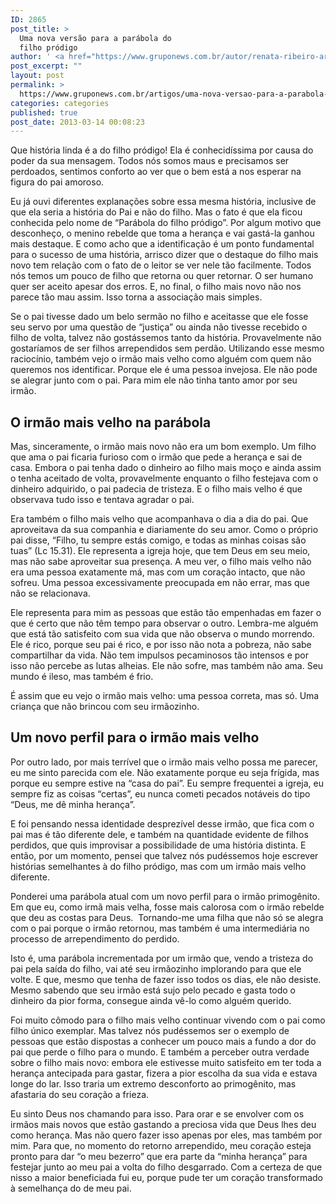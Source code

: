 ```yaml
---
ID: 2865
post_title: >
  Uma nova versão para a parábola do
  filho pródigo
author: ' <a href="https://www.gruponews.com.br/autor/renata-ribeiro-arruda" rel="tag">Renata Ribeiro Arruda</a>'
post_excerpt: ""
layout: post
permalink: >
  https://www.gruponews.com.br/artigos/uma-nova-versao-para-a-parabola-do-filho-prodigo
categories: categories
published: true
post_date: 2013-03-14 00:08:23
---
```

Que história linda é a do filho pródigo! Ela é conhecidíssima por causa do poder da sua mensagem. Todos nós somos maus e precisamos ser perdoados, sentimos conforto ao ver que o bem está a nos esperar na figura do pai amoroso.

Eu já ouvi diferentes explanações sobre essa mesma história, inclusive de que ela seria a história do Pai e não do filho. Mas o fato é que ela ficou conhecida pelo nome de “Parábola do filho pródigo”. Por algum motivo que desconheço, o menino rebelde que toma a herança e vai gastá-la ganhou mais destaque. E como acho que a identificação é um ponto fundamental para o sucesso de uma história, arrisco dizer que o destaque do filho mais novo tem relação com o fato de o leitor se ver nele tão facilmente. Todos nós temos um pouco de filho que retorna ou quer retornar. O ser humano quer ser aceito apesar dos erros. E, no final, o filho mais novo não nos parece tão mau assim. Isso torna a associação mais simples.

Se o pai tivesse dado um belo sermão no filho e aceitasse que ele fosse seu servo por uma questão de “justiça” ou ainda não tivesse recebido o filho de volta, talvez não gostássemos tanto da história. Provavelmente não gostaríamos de ser filhos arrependidos sem perdão. Utilizando esse mesmo raciocínio, também vejo o irmão mais velho como alguém com quem não queremos nos identificar. Porque ele é uma pessoa invejosa. Ele não pode se alegrar junto com o pai. Para mim ele não tinha tanto amor por seu irmão.
<h2>O irmão mais velho na parábola</h2>
Mas, sinceramente, o irmão mais novo não era um bom exemplo. Um filho que ama o pai ficaria furioso com o irmão que pede a herança e sai de casa. Embora o pai tenha dado o dinheiro ao filho mais moço e ainda assim o tenha aceitado de volta, provavelmente enquanto o filho festejava com o dinheiro adquirido, o pai padecia de tristeza. E o filho mais velho é que observava tudo isso e tentava agradar o pai.

Era também o filho mais velho que acompanhava o dia a dia do pai. Que aproveitava da sua companhia e diariamente do seu amor. Como o próprio pai disse, “Filho, tu sempre estás comigo, e todas as minhas coisas são tuas” (Lc 15.31). Ele representa a igreja hoje, que tem Deus em seu meio, mas não sabe aproveitar sua presença. A meu ver, o filho mais velho não era uma pessoa exatamente má, mas com um coração intacto, que não sofreu. Uma pessoa excessivamente preocupada em não errar, mas que não se relacionava.

Ele representa para mim as pessoas que estão tão empenhadas em fazer o que é certo que não têm tempo para observar o outro. Lembra-me alguém que está tão satisfeito com sua vida que não observa o mundo morrendo. Ele é rico, porque seu pai é rico, e por isso não nota a pobreza, não sabe compartilhar da vida. Não tem impulsos pecaminosos tão intensos e por isso não percebe as lutas alheias. Ele não sofre, mas também não ama. Seu mundo é ileso, mas também é frio.

É assim que eu vejo o irmão mais velho: uma pessoa correta, mas só. Uma criança que não brincou com seu irmãozinho.
<h2>Um novo perfil para o irmão mais velho</h2>
Por outro lado, por mais terrível que o irmão mais velho possa me parecer, eu me sinto parecida com ele. Não exatamente porque eu seja frígida, mas porque eu sempre estive na “casa do pai”. Eu sempre frequentei a igreja, eu sempre fiz as coisas “certas”, eu nunca cometi pecados notáveis do tipo “Deus, me dê minha herança”.

E foi pensando nessa identidade desprezível desse irmão, que fica com o pai mas é tão diferente dele, e também na quantidade evidente de filhos perdidos, que quis improvisar a possibilidade de uma história distinta. E então, por um momento, pensei que talvez nós pudéssemos hoje escrever histórias semelhantes à do filho pródigo, mas com um irmão mais velho diferente.

Ponderei uma parábola atual com um novo perfil para o irmão primogênito. Em que eu, como irmã mais velha, fosse mais calorosa com o irmão rebelde que deu as costas para Deus.  Tornando-me uma filha que não só se alegra com o pai porque o irmão retornou, mas também é uma intermediária no processo de arrependimento do perdido.

Isto é, uma parábola incrementada por um irmão que, vendo a tristeza do pai pela saída do filho, vai até seu irmãozinho implorando para que ele volte. E que, mesmo que tenha de fazer isso todos os dias, ele não desiste.  Mesmo sabendo que seu irmão está sujo pelo pecado e gasta todo o dinheiro da pior forma, consegue ainda vê-lo como alguém querido.

Foi muito cômodo para o filho mais velho continuar vivendo com o pai como filho único exemplar. Mas talvez nós pudéssemos ser o exemplo de pessoas que estão dispostas a conhecer um pouco mais a fundo a dor do pai que perde o filho para o mundo. E também a perceber outra verdade sobre o filho mais novo: embora ele estivesse muito satisfeito em ter toda a herança antecipada para gastar, fizera a pior escolha da sua vida e estava longe do lar. Isso traria um extremo desconforto ao primogênito, mas afastaria do seu coração a frieza.

Eu sinto Deus nos chamando para isso. Para orar e se envolver com os irmãos mais novos que estão gastando a preciosa vida que Deus lhes deu como herança. Mas não quero fazer isso apenas por eles, mas também por mim. Para que, no momento do retorno arrependido, meu coração esteja pronto para dar “o meu bezerro” que era parte da “minha herança” para festejar junto ao meu pai a volta do filho desgarrado. Com a certeza de que nisso a maior beneficiada fui eu, porque pude ter um coração transformado à semelhança do de meu pai.